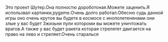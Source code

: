 Это проект Шутер.Она полностю дороботоная.Можете заценить.Я использвал картинки,pygame.Очень долго работал.Обесню судь данной игры оно очень крутое вы будете в космосе с инополетенянами они злые у вас будет 3жизьни пули котороми вы можете уничтожать врагов.А также у вас будет ракета которая стрелятет двигается на право на лево и стреляет.Очень старалься 
